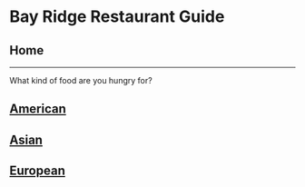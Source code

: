 # Bay Ridge Restaurant Guide
## Home
---
What kind of food are you hungry for?
## [American](american/american.md)
## [Asian](asian/asian.md)
## [European](european/homepage.md)